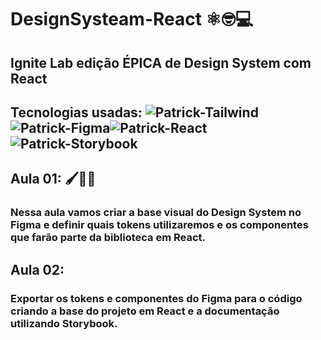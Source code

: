 # DesignSysteam-React ⚛️🤓💻
## Ignite Lab edição ÉPICA de Design System com React

## Tecnologias usadas: <img  alt="Patrick-Tailwind" src="https://img.shields.io/badge/Tailwind_CSS-38B2AC?style=for-the-badge&logo=tailwind-css&logoColor=white" /><img alt="Patrick-Figma" src="https://img.shields.io/badge/figma-%23F24E1E.svg?style=for-the-badge&logo=figma&logoColor=white" /><img alt="Patrick-React" src="https://img.shields.io/badge/react-%2320232a.svg?style=for-the-badge&logo=react&logoColor=%2361DAFB" /><img alt="Patrick-Storybook" src="https://img.shields.io/badge/-Storybook-FF4785?style=for-the-badge&logo=storybook&logoColor=white" />


## Aula 01: 🖌️🧑‍🎨
### Nessa aula vamos criar a base visual do Design System no Figma e definir quais tokens utilizaremos e os componentes que farão parte da biblioteca em React.

## Aula 02:  
### Exportar os tokens e componentes do Figma para o código criando a base do projeto em React e a documentação utilizando Storybook.
